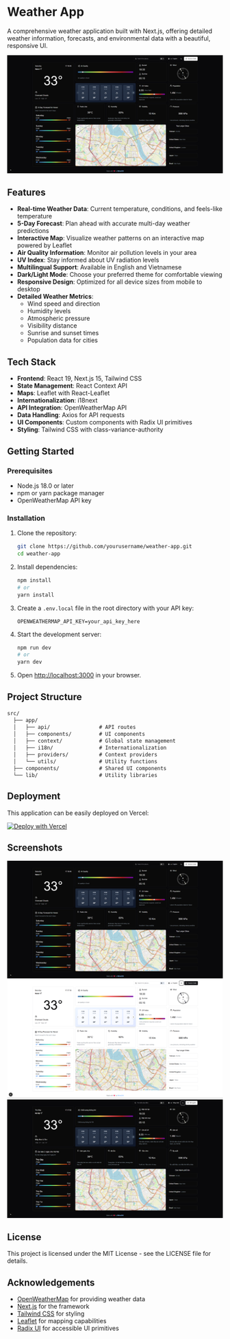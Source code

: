 # Weather App

A comprehensive weather application built with Next.js, offering detailed weather information, forecasts, and environmental data with a beautiful, responsive UI.

![Weather App Screenshot](./image/Screenshot%202025-05-31%20171701.png)

## Features

- **Real-time Weather Data**: Current temperature, conditions, and feels-like temperature
- **5-Day Forecast**: Plan ahead with accurate multi-day weather predictions
- **Interactive Map**: Visualize weather patterns on an interactive map powered by Leaflet
- **Air Quality Information**: Monitor air pollution levels in your area
- **UV Index**: Stay informed about UV radiation levels
- **Multilingual Support**: Available in English and Vietnamese
- **Dark/Light Mode**: Choose your preferred theme for comfortable viewing
- **Responsive Design**: Optimized for all device sizes from mobile to desktop
- **Detailed Weather Metrics**:
  - Wind speed and direction
  - Humidity levels
  - Atmospheric pressure
  - Visibility distance
  - Sunrise and sunset times
  - Population data for cities

## Tech Stack

- **Frontend**: React 19, Next.js 15, Tailwind CSS
- **State Management**: React Context API
- **Maps**: Leaflet with React-Leaflet
- **Internationalization**: i18next
- **API Integration**: OpenWeatherMap API
- **Data Handling**: Axios for API requests
- **UI Components**: Custom components with Radix UI primitives
- **Styling**: Tailwind CSS with class-variance-authority

## Getting Started

### Prerequisites

- Node.js 18.0 or later
- npm or yarn package manager
- OpenWeatherMap API key

### Installation

1. Clone the repository:
   ```bash
   git clone https://github.com/yourusername/weather-app.git
   cd weather-app
   ```

2. Install dependencies:
   ```bash
   npm install
   # or
   yarn install
   ```

3. Create a `.env.local` file in the root directory with your API key:
   ```
   OPENWEATHERMAP_API_KEY=your_api_key_here
   ```

4. Start the development server:
   ```bash
   npm run dev
   # or
   yarn dev
   ```

5. Open [http://localhost:3000](http://localhost:3000) in your browser.

## Project Structure

```
src/
  ├── app/
  │   ├── api/                # API routes
  │   ├── components/         # UI components
  │   ├── context/            # Global state management
  │   ├── i18n/               # Internationalization
  │   ├── providers/          # Context providers
  │   └── utils/              # Utility functions
  ├── components/             # Shared UI components
  └── lib/                    # Utility libraries
```

## Deployment

This application can be easily deployed on Vercel:

[![Deploy with Vercel](https://vercel.com/button)](https://vercel.com/new/clone?repository-url=https://github.com/yourusername/weather-app)

## Screenshots

![Home Screen](./image/Screenshot%202025-05-31%20171701.png)
![Weather Details](./image/Screenshot%202025-05-31%20171729.png)
![Map View](./image/Screenshot%202025-05-31%20171758.png)

## License

This project is licensed under the MIT License - see the LICENSE file for details.

## Acknowledgements

- [OpenWeatherMap](https://openweathermap.org/) for providing weather data
- [Next.js](https://nextjs.org/) for the framework
- [Tailwind CSS](https://tailwindcss.com/) for styling
- [Leaflet](https://leafletjs.com/) for mapping capabilities
- [Radix UI](https://www.radix-ui.com/) for accessible UI primitives
